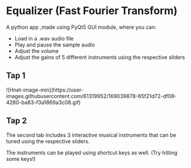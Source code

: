 # Equalizer (Fast Fourier Transform)
<p>A python app ,made using PyQt5 GUI module, where you can: </p>
<ul>
  <li>Load in a .wav audio file</li>
  <li>Play and pause the sample audio</li>
  <li>Adjust the volume</li>
  <li>Adjust the gains of 5 different instruments using the respective sliders</li>
</ul>
<h2>Tap 1</h2>
![Hnet-image-min](https://user-images.githubusercontent.com/61319952/169039878-65f21d72-df08-4280-ba83-f3a1869a3c08.gif)
<h2>Tap 2</h2>
<p>The second tab includes 3 interactive musical instruments that can be tuned using the respective sliders.</p>
<p>The instruments can be played using shortcut keys as well. (Try hitting some keys!)</p>
<img src=https://user-images.githubusercontent.com/61319952/169036874-63f1b7d0-115a-4aaf-ad87-debcf58df0b0.png class="img-responsive" alt=""> </div>
